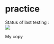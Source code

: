 # practice

Status of last testing :<br>
<img src="https://github.com/20Victor20/practice/workflows/learn-github-actions/badge.svg?branch=master"><br>

My copy
